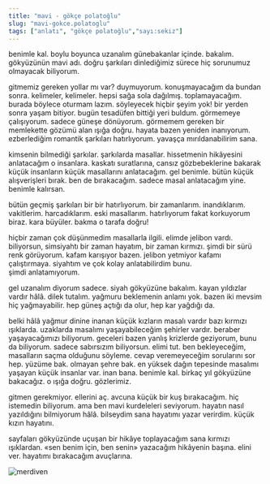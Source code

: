 ```yaml
---
title: "mavi - gökçe polatoğlu"
slug: "mavi-gokce.polatoglu"
tags: ["anlatı", "gökçe polatoğlu","sayı:sekiz"]
---
```


benimle kal. boylu boyunca uzanalım günebakanlar içinde. bakalım.
gökyüzünün mavi adı. doğru şarkıları dinlediğimiz sürece hiç sorunumuz
olmayacak biliyorum.

gitmemiz gereken yollar mı var? duymuyorum. konuşmayacağım da bundan
sonra. kelimeler, kelimeler. hepsi sağa sola dağılmış. toplamayacağım.
burada böylece oturmam lazım. söyleyecek hiçbir şeyim yok! bir yerden
sonra yaşam bitiyor. bugün tesadüfen bittiği yeri buldum. görmemeye
çalışıyorum. sadece güneşe dönüyorum. görmemem gereken bir memlekette
gözümü alan ışığa doğru. hayata bazen yeniden inanıyorum. ezberlediğim
romantik şarkıları hatırlıyorum. yavaşça mırıldanabilirim sana.

kimsenin bilmediği şarkılar. şarkılarda masallar. hissetmenin hikâyesini
anlatacağım o insanlara. kaskatı suratlarına, cansız gözbebeklerine
bakarak küçük insanların küçük masallarını anlatacağım. gel benimle.
bütün küçük alışverişleri bırak. ben de bırakacağım. sadece masal
anlatacağım yine. benimle kalırsan.

bütün geçmiş şarkıları bir bir hatırlıyorum. bir zamanlarım.
inandıklarım. vakitlerim. harcadıklarım. eski masallarım. hatırlıyorum
fakat korkuyorum biraz. kara büyüler. bakma o tarafa doğru!

hiçbir zaman çok düşünmedim masallarla ilgili. elimde jelibon vardı.
biliyorsun, simsiyahtı bir zaman hayatım, bir zaman kırmızı. şimdi bir
sürü renk görüyorum. kafam karışıyor bazen. jelibon yetmiyor kafamı
çalıştırmaya. siyahtım ve çok kolay anlatabilirdim bunu.
şimdi anlatamıyorum.

gel uzanalım diyorum sadece. siyah gökyüzüne bakalım. kayan yıldızlar
vardır hâlâ. dilek tutalım. yağmuru beklemenin anlamı yok. bazen iki
mevsim hiç yağmayabilir. hep güneş açtığı da olur, hep kar yağdığı da.

belki hâlâ yağmur dinine inanan küçük kızların masalı vardır bazı
kırmızı ışıklarda. uzaklarda masalımı yaşayabileceğim şehirler vardır.
beraber yaşayacağımızı biliyorum. geceleri bazen yanlış krizlerde
geziyorum, bunu da biliyorum. sadece sabırsızım biliyorsun. elimi tut.
ben bekleyeceğim, masalların saçma olduğunu söyleme. cevap veremeyeceğim
sorularını sor hep. yüzüme bak. olmayan şehre bak. en yüksek dağın
tepesinde masalımı yaşayan küçük insanlar var. inan bana. benimle kal.
birkaç yıl gökyüzüne bakacağız. o ışığa doğru. gözlerimiz.

gitmen gerekmiyor. ellerini aç. avcuna küçük bir kuş bırakacağım. hiç
istemedin biliyorum. ama ben mavi kurdeleleri seviyorum. hayatın nasıl
yazıldığını bilmiyorum hâlâ. bilseydim sana hayatımı yazar verirdim.
küçük kızın hayatını.

sayfaları gökyüzünde uçuşan bir hikâye toplayacağım sana kırmızı
ışıklardan. «sen benim için, ben senin» yazacağım hikâyenin başına.
elini ver. hayatımı bırakacağım avuçlarına.



![merdiven](/img/merdiven.jpg)



